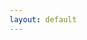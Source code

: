 ```yaml
---
layout: default
---
```


<div id = "app">
<!--<div :class = "shadow.state" id = "app">-->
    <!--<state-view :shadow = "shadow" :ready = "ready"></state-view>-->
    <google-login></google-login>
    <!--<time-d-three :movements = "movements" :strategies = "strategies" :shadow = "shadow" :ready = "ready"></time-d-three>
    <!--<alarm-controls :shadow = "shadow" :ready = "ready"></alarm-controls>-->
    <version-stamp :cache = "cache"></version-stamp>
</div>
<script src="js/main.js"></script>

